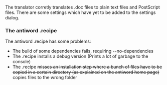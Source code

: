 The translator corretly translates .doc files to plain text files and PostScript files. There are
some settings which have yet to be added to the settings dialog.

### The antiword .recipe

The antiword .recipe has some problems:
* The build of some dependencies fails, requiring --no-dependencies
* The .recipe installs a debug version (Prints a lot of garbage to the console)
* The .recipe ~~misses an installation step where a bunch of files have to be copied in a certain directory (as explained on the antiword home page)~~ copies files to the wrong folder
